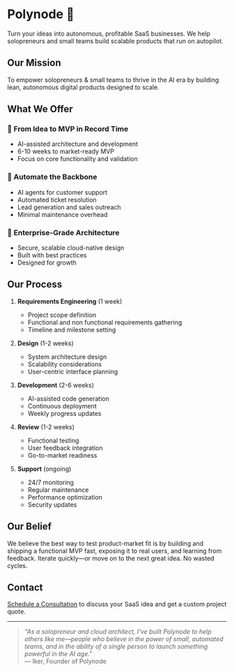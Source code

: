 # Polynode 🚀

Turn your ideas into autonomous, profitable SaaS businesses. We help solopreneurs and small teams build scalable products that run on autopilot.

## Our Mission

To empower solopreneurs & small teams to thrive in the AI era by building lean, autonomous digital products designed to scale.

## What We Offer

### 🚀 From Idea to MVP in Record Time
- AI-assisted architecture and development
- 6-10 weeks to market-ready MVP
- Focus on core functionality and validation

### 🤖 Automate the Backbone
- AI agents for customer support
- Automated ticket resolution
- Lead generation and sales outreach
- Minimal maintenance overhead

### 🧱 Enterprise-Grade Architecture
- Secure, scalable cloud-native design
- Built with best practices
- Designed for growth

## Our Process

1. **Requirements Engineering** (1 week)
   - Project scope definition
   - Functional and non functional requirements gathering
   - Timeline and milestone setting

2. **Design** (1-2 weeks)
   - System architecture design
   - Scalability considerations
   - User-centric interface planning

3. **Development** (2-6 weeks)
   - AI-assisted code generation
   - Continuous deployment
   - Weekly progress updates

4. **Review** (1-2 weeks)
   - Functional testing
   - User feedback integration
   - Go-to-market readiness

5. **Support** (ongoing)
   - 24/7 monitoring
   - Regular maintenance
   - Performance optimization
   - Security updates

## Our Belief

We believe the best way to test product-market fit is by building and shipping a functional MVP fast, exposing it to real users, and learning from feedback. Iterate quickly—or move on to the next great idea. No wasted cycles.

## Contact

[Schedule a Consultation](https://calendar.google.com/calendar/u/0/appointments/schedules/AcZssZ20yIm2H3IHr8Q0zfSnS2mfiXsxEIkeHZEa-NdbLtUEFW0rdKeJm5dTjt-x0KnTGECrB2tbOUmw) to discuss your SaaS idea and get a custom project quote.

---

> *"As a solopreneur and cloud architect, I've built Polynode to help others like me—people who believe in the power of small, automated teams, and in the ability of a single person to launch something powerful in the AI age."*  
> — Iker, Founder of Polynode 